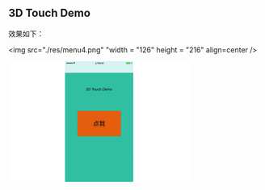## 3D Touch Demo

效果如下：

<img src="./res/menu4.png" "width = "126" height = "216" align=center />


![image](./res/peek-pop.gif)
